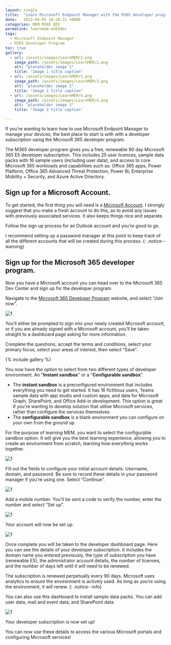 ```yaml
---
layout: single
title:  "Learn Microsoft Endpoint Manager with the M365 developer program."
date:   2022-04-05 10:20:31 +0000
categories: MEM M365 DEV
permalink: learnmem-m365dev
tags:
  - Microsoft Endpoint Manager
  - M365 Developer Program
toc: true
gallery:
  - url: /assets/images/LearnMEM/2.png
    image_path: /assets/images/LearnMEM/2.png
    alt: "placeholder image 1"
    title: "Image 1 title caption"
  - url: /assets/images/LearnMEM/3.png
    image_path: /assets/images/LearnMEM/3.png
    alt: "placeholder image 2"
    title: "Image 2 title caption"
  - url: /assets/images/LearnMEM/4.png
    image_path: /assets/images/LearnMEM/4.png
    alt: "placeholder image 2"
    title: "Image 2 title caption"

---
```

If you’re wanting to learn how to use Microsoft Endpoint Manager to manage your devices, the best place to start is with with a developer subscription using the Microsoft 365 developer program.

The M365 developer program gives you a free, renewable 90 day Microsoft 365 E5 developer subscription. This includes 25 user licences, sample data packs with 16 sample users (including user data), and access to core Microsoft 365 workloads and capabilities such as: Office 365 apps, Power Platform, Office 365 Advanced Threat Protection, Power Bi, Enterprise Mobility + Security, and Azure Active Directory.

## Sign up for a Microsoft Account.

To get started, the first thing you will need is a [Microsoft Account](https://outlook.live.com/owa/?nlp=1&signup=1). I strongly suggest that you make a fresh account to do this, as to avoid any issues with previously associated services. It also keeps things nice and separate.

Follow the sign up process for an Outlook account and you’re good to go.


I recommend setting up a password manager at this point to keep track of all the different accounts that will be created during this process.
{: .notice--warning}


## Sign up for the Microsoft 365 developer program.

Now you have a Microsoft account you can head over to the Microsoft 365 Dev Center and sign up for the developer program.

Navigate to the [Microsoft 365 Developer Program](http://developer.microsoft.com/en-us/microsoft-365/dev-program) website, and select “Join now”.

![1](/assets/images/LearnMEM/1.png)

You’ll either be prompted to sign into your newly created Microsoft account, or if you are already signed with a Microsoft account, you’ll be taken straight to a dashboard page asking for more information. 

Complete the questions, accept the terms and conditions, select your primary focus, select your areas of interest, then select “Save”.

{% include gallery  %}

You now have the option to select from two different types of developer environment. An “**Instant sandbox**” or a “**Configurable sandbox**”.

- The **instant sandbox** is a preconfigured environment that includes everything you need to get started. It has 16 fictitious users, Teams sample data with app studio and custom apps, and data for Microsoft Graph, SharePoint, and Office Add-in development. This option is great if you’re wanting to develop solution that utilise Microsoft services, rather than configure the services themselves.
- The **configurable sandbox** is a blank environment you can configure on your own from the ground up.

For the purpose of learning MEM, you want to select the configurable sandbox option. It will give you the best learning experience, allowing you to create an environment from scratch, learning how everything works together.

![1](/assets/images/LearnMEM/5.png)

Fill out the fields to configure your initial account details. Username, domain, and password. Be sure to record these details in your password manager if you're using one. Select “Continue”.

![1](/assets/images/LearnMEM/6.png)

Add a mobile number. You’ll be sent a code to verify the number, enter the number and select “Set up”.

![1](/assets/images/LearnMEM/7.png)

Your account will now be set up.

![1](/assets/images/LearnMEM/8.png)

Once complete you will be taken to the developer dashboard page. Here you can see the details of your developer subscription. It includes the domain name you entered previously, the type of subscription you have (renewable E5), the administrator account details, the number of licenses, and the number of days left until it will need to be renewed.

The subscription is renewed perpetually every 90 days. Microsoft uses analytics to ensure the environment is actively used. As long as you’re using the environment, it will renew.
{: .notice--info}

You can also use this dashboard to install sample data packs. You can add user data, mail and event data, and SharePoint data.

![1](/assets/images/LearnMEM/9.png)

Your developer subscription is now set up!

You can now use these details to access the various Microsoft portals and configuring Microsoft services!